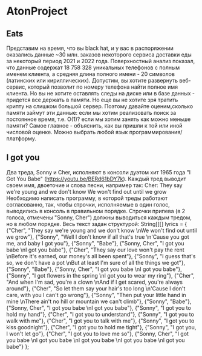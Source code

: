 # AtonProject
## Eats
Представим на время, что вы black hat, и у вас в распоряжении оказались данные ~30 млн. заказов некоторого сервиса доставки еды за некоторый
период 2021 и 2022 года. Поверхностный анализ показал, что данные содержат 18 758 328 уникальных телефонов с полным именем клиента, а средняя
длина полного имени - 20 символов (латинских или кириллических).
Допустим, вы хотите развернуть веб-сервис, который позволит по номеру телефона найти полное имя клиента. Но вы не хотите оставлять следы на
диске или в базе данных - придется все держать в памяти.
Но еще вы не хотите зря тратить крипту на слишком большой сервер. Поэтому давайте оценим,сколько памяти займут эти данные:
если мы хотим реализовать поиск за постоянное время, т.е. O(1)?
если мы хотим занять как можно меньше памяти?
Самое главное - объяснить, как вы пришли к той или иной числовой оценке. Можно выбрать любой язык программирования/платформу.


## I got you
Два треда, Sonny и Cher, исполняют в консоли дуэтом хит 1965 года "I Got You Babe" (https://youtu.be/BERd61bDY7k). Каждый тред выводит своем имя,
двоеточие и слова песни, например так:
Cher: They say we're young and we don't know
We won't find out until we grow
Необходимо написать программу, в которой треды работают согласованно, так, чтобы строчки, исполняемые в один голос, выводились в консоль в
правильном порядке. Строчки припева (в 2 голоса, отмечены "Sonny, Cher") должны выводиться каждым тредом, но в любом порядке.
Весь текст задан структурой:
String[][] lyrics = {
{"Cher", "They say we're young and we don't know \nWe won't find out until we grow"},
{"Sonny", "Well I don't know if all that's true \n'Cause you got me, and baby I got you"},
{"Sonny", "Babe"},
{"Sonny, Cher", "I got you babe \nI got you babe"},
{"Cher", "They say our love won't pay the rent \nBefore it's earned, our money's all been spent"},
{"Sonny", "I guess that's so, we don't have a pot \nBut at least I'm sure of all the things we got"},
{"Sonny", "Babe"},
{"Sonny, Cher", "I got you babe \nI got you babe"},
{"Sonny", "I got flowers in the spring \nI got you to wear my ring"},
{"Cher", "And when I'm sad, you're a clown \nAnd if I get scared, you're always around"},
{"Cher", "So let them say your hair's too long \n'Cause I don't care, with you I can't go wrong"},
{"Sonny", "Then put your little hand in mine \nThere ain't no hill or mountain we can't climb"},
{"Sonny", "Babe"},
{"Sonny, Cher", "I got you babe \nI got you babe"},
{"Sonny", "I got you to hold my hand"},
{"Cher", "I got you to understand"},
{"Sonny", "I got you to walk with me"},
{"Cher", "I got you to talk with me"},
{"Sonny", "I got you to kiss goodnight"},
{"Cher", "I got you to hold me tight"},
{"Sonny", "I got you, I won't let go"},
{"Cher", "I got you to love me so"},
{"Sonny, Cher", "I got you babe \nI got you babe \nI got you babe \nI got you babe \nI got you babe"}
};
